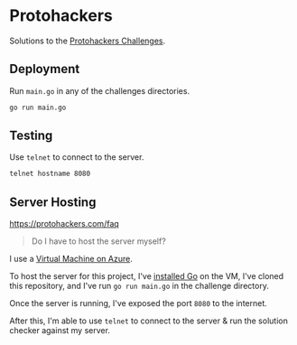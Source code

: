 # Protohackers

Solutions to the [Protohackers Challenges](https://protohackers.com/).

## Deployment

Run `main.go`  in any of the challenges directories.

```bash
go run main.go
```

## Testing

Use `telnet` to connect to the server.

```bash
telnet hostname 8080
```

## Server Hosting

https://protohackers.com/faq

> Do I have to host the server myself?

I use a [Virtual Machine on Azure](https://azure.microsoft.com/en-us/products/virtual-machines).

To host the server for this project, I've [installed Go](https://go.dev/dl/) on the VM, I've cloned this
repository, and I've run `go run main.go` in the challenge directory.

Once the server is running, I've exposed the port `8080` to the internet.

After this, I'm able to use `telnet` to connect to the server & run the solution checker against my server.